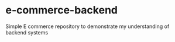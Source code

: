 # e-commerce-backend
Simple E commerce repository to demonstrate my understanding of backend systems
